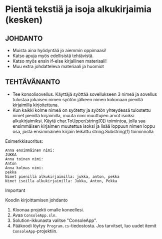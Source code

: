 # Pientä tekstiä ja isoja alkukirjaimia (kesken)

## JOHDANTO
- Muista aina hyödyntää jo aiemmin oppimaasi!
- Katso apuja myös edellisistä tehtävistä.
- Katso myös ensin if-else kirjallinen materiaali!
- Muu extra johdatteleva materiaali ja huomiot
 
## TEHTÄVÄNANTO
- Tee konsolisovellus. Käyttäjä syöttää sovellukseen 3 nimeä ja sovellus tulostaa jokaisen nimen syötön jälkeen nimen kokonaan pienillä kirjaimilla kirjoitettuna. 
- Kun kaikki kolme nimeä on syötetty ja syötön yhteydessä tulostettu nimet pienillä kirjaimilla, muuta nimi muuttujien arvot isoiksi alkukirjaimiksi. Käytä char.ToUpper(string[0]) toimintoa, jolla saa ensimmäisen kirjaimen muutettua isoksi ja lisää loppuun nimen loppu osa, josta ensimmäinen kirjain leikattu string.Substring(1) toiminnolla


Esimerkkisuoritus:
```
Anna ensimmäinen nimi:
JUKKA
Anna toinen nimi:
Anton
Anna kolmas nimi:
pekka
Nimet pienillä alkukirjaimilla: jukka, anton, pekka
Nimet isoilla alkukirjaimilla: Jukka, Anton, Pekka

```


> [!IMPORTANT]
> Koodin kirjoittamisen johdanto
1. Kloonaa projekti omalle koneellesi.
2. Avaa `ConsoleApp.sln`.
3. Solution-ikkunasta valitse "ConsoleApp".
4. Pääkoodi löytyy `Program.cs`-tiedostosta. Jos tarvitset, luo uudet itemit `ConsoleApp`-projektiin.

